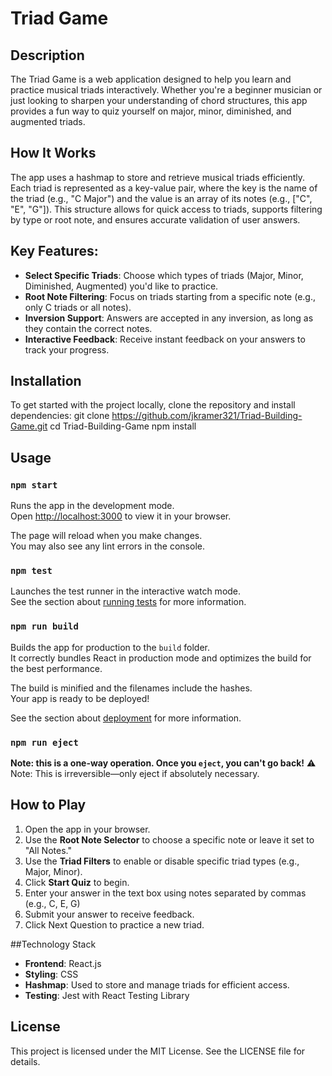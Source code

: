 # Triad Game

## Description
The Triad Game is a web application designed to help you learn and practice musical triads interactively. Whether you're a beginner musician or just looking to sharpen your understanding of chord structures, this app provides a fun way to quiz yourself on major, minor, diminished, and augmented triads.

## How It Works
The app uses a hashmap to store and retrieve musical triads efficiently. Each triad is represented as a key-value pair, where the key is the name of the triad (e.g., "C Major") and the value is an array of its notes (e.g., ["C", "E", "G"]). This structure allows for quick access to triads, supports filtering by type or root note, and ensures accurate validation of user answers.

## Key Features:
- **Select Specific Triads**: Choose which types of triads (Major, Minor, Diminished, Augmented) you'd like to practice.
- **Root Note Filtering**: Focus on triads starting from a specific note (e.g., only C triads or all notes).
- **Inversion Support**: Answers are accepted in any inversion, as long as they contain the correct notes.
- **Interactive Feedback**: Receive instant feedback on your answers to track your progress.

## Installation
To get started with the project locally, clone the repository and install dependencies:
git clone https://github.com/jkramer321/Triad-Building-Game.git
cd Triad-Building-Game
npm install

## Usage

### `npm start`

Runs the app in the development mode.\
Open [http://localhost:3000](http://localhost:3000) to view it in your browser.

The page will reload when you make changes.\
You may also see any lint errors in the console.

### `npm test`

Launches the test runner in the interactive watch mode.\
See the section about [running tests](https://facebook.github.io/create-react-app/docs/running-tests) for more information.

### `npm run build`

Builds the app for production to the `build` folder.\
It correctly bundles React in production mode and optimizes the build for the best performance.

The build is minified and the filenames include the hashes.\
Your app is ready to be deployed!

See the section about [deployment](https://facebook.github.io/create-react-app/docs/deployment) for more information.

### `npm run eject`

**Note: this is a one-way operation. Once you `eject`, you can't go back!**
⚠️ Note: This is irreversible—only eject if absolutely necessary.

## How to Play
1. Open the app in your browser.
2. Use the **Root Note Selector** to choose a specific note or leave it set to "All Notes."
3. Use the **Triad Filters** to enable or disable specific triad types (e.g., Major, Minor).
4. Click **Start Quiz** to begin.
5. Enter your answer in the text box using notes separated by commas (e.g., C, E, G)
6. Submit your answer to receive feedback.
7. Click Next Question to practice a new triad.

##Technology Stack
- **Frontend**: React.js
- **Styling**: CSS
- **Hashmap**: Used to store and manage triads for efficient access.
- **Testing**: Jest with React Testing Library

## License
This project is licensed under the MIT License. See the LICENSE file for details.
